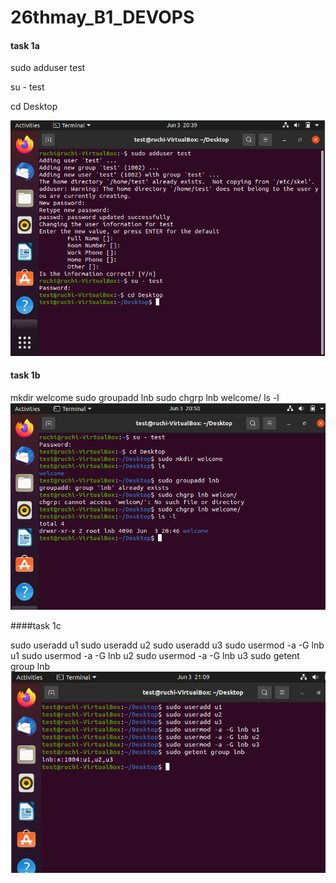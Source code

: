 # 26thmay_B1_DEVOPS
#### task 1a

sudo adduser test

 su - test

 cd Desktop

 <img src ="task1(a).PNG">


#### task 1b

 mkdir welcome
 sudo groupadd lnb
 sudo chgrp lnb welcome/
 ls -l
<img src="task1(b).PNG">


####task 1c

 sudo useradd u1
 sudo useradd u2
 sudo useradd u3
 sudo usermod -a -G lnb u1
 sudo usermod -a -G lnb u2
 sudo usermod -a -G lnb u3
 sudo getent group lnb
<img src ="task1(c).PNG">


